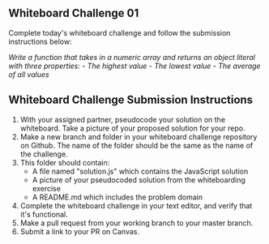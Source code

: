 ## Whiteboard Challenge 01

Complete today's whiteboard challenge and follow the submission instructions below:

*Write a function that takes in a numeric array and returns an object literal with three properties:*
    *- The highest value*
    *- The lowest value*
    *- The average of all values*


## Whiteboard Challenge Submission Instructions

1. With your assigned partner, pseudocode your solution on the whiteboard. Take a picture of your proposed solution for your repo.
1. Make a new branch and folder in your whiteboard challenge repository on Github. The name of the folder should be the same as the name of the challenge.
1. This folder should contain:
	- A file named "solution.js" which contains the JavaScript solution
	- A picture of your pseudocoded solution from the whiteboarding exercise
	- A README.md which includes the problem domain
1. Complete the whiteboard challenge in your text editor, and verify that it's functional.
1. Make a pull request from your working branch to your master branch.
1. Submit a link to your PR on Canvas.
